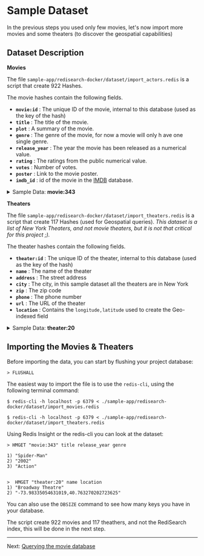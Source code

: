 # Sample Dataset

In the previous steps you used only few movies, let's now import more movies and some theaters (to discover the geospatial capabilities)

## Dataset Description

**Movies**

The file `sample-app/redisearch-docker/dataset/import_actors.redis` is a script that create 922 Hashes.

The movie hashes contain the following fields.

* **`movie:id`** : The unique ID of the movie, internal to this database (used as the key of the hash)
* **`title`** : The title of the movie.
* **`plot`** : A summary of the movie.
* **`genre`** : The genre of the movie, for now a movie will only h ave one single genre.
* **`release_year`** : The year the movie has been released as a numerical value.
* **`rating`** : The ratings from the public numerical value.
* **`votes`** : Number of votes.
* **`poster`** : Link to the movie poster.
* **`imdb_id`** : id of the movie in the [IMDB](https://imdb.com) database.

<details> 
  <summary>Sample Data: <b>movie:343</b></summary>
  <table>
      <thead>
        <tr>
            <th>Field</th>
            <th>Value</th>
        </tr>
    </thead>
  <tbody>
    <tr>
        <th>title</th>
        <td style='font-family:monospace; font-size: 0.875em; "'>
        Spider-Man
        </td>
    </tr>
    <tr>
        <th>plot</th>
        <td style='font-family:monospace; font-size: 0.875em; "'>
        When bitten by a genetically modified spider a nerdy shy and awkward high school student gains spider-like abilities that he eventually must use to fight evil as a superhero after tragedy befalls his family.
        </td>
    </tr>
    <tr>
        <th>genre</th>
        <td style='font-family:monospace; font-size: 0.875em; "'>
        Action
        </td>
    </tr>
    <tr>
        <th>release_year</th>
        <td style='font-family:monospace; font-size: 0.875em; "'>
        2002
        </td>
    </tr>
    <tr>
        <th>rating</th>
        <td style='font-family:monospace; font-size: 0.875em; "'>
        7.3
        </td>
    </tr>
    <tr>
        <th>votes</th>
        <td style='font-family:monospace; font-size: 0.875em; "'>
        662219
        </td>
    </tr>
    <tr>
        <th>poster</th>
        <td style='font-family:monospace; font-size: 0.875em; "'>
        https://m.media-amazon.com/images/M/MV5BZDEyN2NhMjgtMjdhNi00MmNlLWE5YTgtZGE4MzNjMTRlMGEwXkEyXkFqcGdeQXVyNDUyOTg3Njg@._V1_SX300.jpg
        </td>
    </tr>
    <tr>
        <th>imdb_id</th>
        <td style='font-family:monospace; font-size: 0.875em; "'>
        tt0145487
        </td>
    </tr>
    <tbody>
  </table>
</details>

**Theaters**

The file `sample-app/redisearch-docker/dataset/import_theaters.redis` is a script that create 117 Hashes (used for Geospatial queries). *This dataset is a list of New York Theaters, and not movie theaters, but it is not that critical for this project ;).*

The theater hashes contain the following fields.

* **`theater:id`** : The unique ID of the theater, internal to this database (used as the key of the hash)
* **`name`** : The name of the theater
* **`address`** : The street address
* **`city`** : The city, in this sample dataset all the theaters are in New York
* **`zip`** : The zip code
* **`phone`** : The phone number
* **`url`** : The URL of the theater
* **`location`** : Contains the `longitude,latitude` used to create the Geo-indexed field


<details> 
 <summary>Sample Data: <b>theater:20</b></summary>
  <table>
      <thead>
        <tr>
            <th>Field</th>
            <th>Value</th>
        </tr>
    </thead>
  <tbody>
    <tr>
        <th>name</th>
        <td style='font-family:monospace; font-size: 0.875em; "'>
        Broadway Theatre
        </td>
    </tr>
    <tr>
        <th>address</th>
        <td style='font-family:monospace; font-size: 0.875em; "'>
        1681 Broadway
        </td>
    </tr>
    <tr>
        <th>city</th>
        <td style='font-family:monospace; font-size: 0.875em; "'>
        New York
        </td>
    </tr>
    <tr>
        <th>zip</th>
        <td style='font-family:monospace; font-size: 0.875em; "'>
        10019
        </td>
    </tr>
    <tr>
        <th>phone</th>
        <td style='font-family:monospace; font-size: 0.875em; "'>
        212 944-3700
        </td>
    </tr>
    <tr>
        <th>url</th>
        <td style='font-family:monospace; font-size: 0.875em; "'>
        http://www.shubertorganization.com/theatres/broadway.asp
        </td>
    </tr>
    <tr>
        <th>location</th>
        <td style='font-family:monospace; font-size: 0.875em; "'>
        -73.98335054631019,40.763270202723625
        </td>
    </tr>
    <tbody>
  </table>
</details>

## Importing the Movies & Theaters

Before importing the data, you can start by flushing your project database:

```
> FLUSHALL
```


The easiest way to import the file is to use the `redis-cli`, using the following terminal command:

```
$ redis-cli -h localhost -p 6379 < ./sample-app/redisearch-docker/dataset/import_movies.redis

$ redis-cli -h localhost -p 6379 < ./sample-app/redisearch-docker/dataset/import_theaters.redis

```


Using Redis Insight or the redis-cli you can look at the dataset:

```
> HMGET "movie:343" title release_year genre

1) "Spider-Man"
2) "2002"
3) "Action"


>  HMGET "theater:20" name location
1) "Broadway Theatre"
2) "-73.98335054631019,40.763270202723625"
```

You can also use the `DBSIZE` command to see how many keys you have in your database.

The script create 922 movies and 117 theathers, and not the RediSearch index, this will be done in the next step.

---
Next: [Querying the movie database](007-query-movies.md)